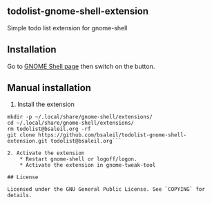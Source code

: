 ## todolist-gnome-shell-extension

Simple todo list extension for gnome-shell

## Installation

Go to [GNOME Shell page](https://extensions.gnome.org/extension/162/todo-list/) then switch on the button.

## Manual installation

1. Install the extension
```
mkdir -p ~/.local/share/gnome-shell/extensions/
cd ~/.local/share/gnome-shell/extensions/
rm todolist@bsaleil.org -rf
git clone https://github.com/bsaleil/todolist-gnome-shell-extension.git todolist@bsaleil.org```

2. Activate the extension
    * Restart gnome-shell or logoff/logon.
    * Activate the extension in gnome-tweak-tool

## License

Licensed under the GNU General Public License. See `COPYING` for details.
